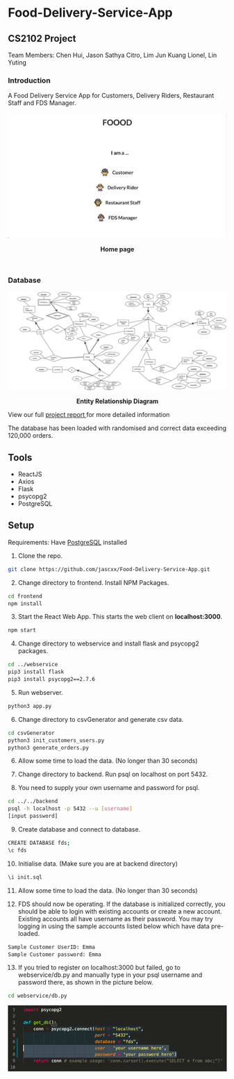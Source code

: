 # Food-Delivery-Service-App
## CS2102 Project

Team Members:
Chen Hui, Jason Sathya Citro, Lim Jun Kuang Lionel, Lin Yuting

### Introduction


A Food Delivery Service App for Customers, Delivery Riders, Restaurant Staff and FDS Manager.

<p align = 'center'>
<img src="images/FDS.png" alt="Homepagear" border="0"></a>
</p>
<p align = 'center'><b>Home page</b></p>

<br>

### Database

<p align = 'center'>
<img src="images/CS2102 ER model.jpg" alt="Final-Schema" border="0"></a>
</p>
<p align = 'center'><b>Entity Relationship Diagram</b></p>

View our full <a href = "https://docs.google.com/document/d/1HUFeItMpadIYxsP9MCqp_tO5W4i78-vbBEFaCuCZOHk/edit?usp=sharing">project report </a> for more detailed information

The database has been loaded with randomised and correct data exceeding 120,000 orders.


## Tools

-   ReactJS
-   Axios
-   Flask
-   psycopg2
-   PostgreSQL

## Setup

Requirements: Have <a href = "https://www.postgresql.org/download/">PostgreSQL</a> installed

1. Clone the repo.

```sh
git clone https://github.com/jascxx/Food-Delivery-Service-App.git
```

2. Change directory to frontend. Install NPM Packages.

```sh
cd frontend
npm install
```

3. Start the React Web App. This starts the web client on <b>localhost:3000</b>.

```sh
npm start
```

4. Change directory to webservice and install flask and psycopg2 packages.

```sh
cd ../webservice
pip3 install flask
pip3 install psycopg2==2.7.6
```

5. Run webserver.
```sh
python3 app.py
```

6. Change directory to csvGenerator and generate csv data.
```sh
cd csvGenerator
python3 init_customers_users.py
python3 generate_orders.py
```
6. Allow some time to load the data. (No longer than 30 seconds) 

1. Change directory to backend. Run psql on localhost on port 5432.
2. You need to supply your own username and password for psql.

```sh
cd ../../backend
psql -h localhost -p 5432 --u [username]
[input password]
```

9. Create database and connect to database.

```sh
CREATE DATABASE fds;
\c fds
```

10. Initialise data. (Make sure you are at backend directory)
```sh
\i init.sql
```
11. Allow some time to load the data. (No longer than 30 seconds) 

12.  FDS should now be operating. If the database is initialized correctly, you should be able to login with existing accounts or create a new account. Existing accounts all have username as their password. You may try logging in using the sample accounts listed below which have data pre-loaded.

```sh
Sample Customer UserID: Emma
Sample Customer password: Emma
```

13. If you tried to register on localhost:3000 but failed, go to webservice/db.py and manually type in your psql username and password there, as shown in the picture below.

```sh
cd webservice/db.py
```
<img src="images/db_py.png" alt="db.py" border="0"></a>